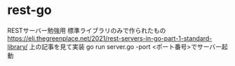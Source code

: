 # rest-go
RESTサーバー勉強用
標準ライブラリのみで作られたもの
https://eli.thegreenplace.net/2021/rest-servers-in-go-part-1-standard-library/
上の記事を見て実装
go run server.go -port <ポート番号>でサーバー起動
